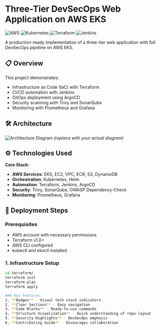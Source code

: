 # Three-Tier DevSecOps Web Application on AWS EKS

![AWS](https://img.shields.io/badge/AWS-FF9900?style=for-the-badge&logo=amazonaws&logoColor=white)
![Kubernetes](https://img.shields.io/badge/kubernetes-326CE5?style=for-the-badge&logo=kubernetes&logoColor=white)
![Terraform](https://img.shields.io/badge/terraform-%235835CC.svg?style=for-the-badge&logo=terraform&logoColor=white)
![Jenkins](https://img.shields.io/badge/jenkins-%232C5263.svg?style=for-the-badge&logo=jenkins&logoColor=white)

A production-ready implementation of a three-tier web application with full DevSecOps pipeline on AWS EKS.

## 📋 Overview

This project demonstrates:
- Infrastructure as Code (IaC) with Terraform
- CI/CD automation with Jenkins
- GitOps deployment using ArgoCD
- Security scanning with Trivy and SonarQube
- Monitoring with Prometheus and Grafana

## 🛠️ Architecture

![Architecture Diagram](docs/architecture.png) *(replace with your actual diagram)*

## ⚙️ Technologies Used

**Core Stack:**
- **AWS Services**: EKS, EC2, VPC, ECR, S3, DynamoDB
- **Orchestration**: Kubernetes, Helm
- **Automation**: Terraform, Jenkins, ArgoCD
- **Security**: Trivy, SonarQube, OWASP Dependency-Check
- **Monitoring**: Prometheus, Grafana

## 🚀 Deployment Steps

### Prerequisites
- AWS account with necessary permissions
- Terraform v1.0+
- AWS CLI configured
- kubectl and eksctl installed

### 1. Infrastructure Setup
```bash
cd terraform/
terraform init
terraform plan
terraform apply

### Key Features:
1. **Badges** - Visual tech stack indicators
2. **Clear Sections** - Easy navigation
3. **Code Blocks** - Ready-to-use commands
4. **Structure Visualization** - Quick understanding of repo layout
5. **Security Highlights** - DevSecOps emphasis
6. **Contributing Guide** - Encourages collaboration


